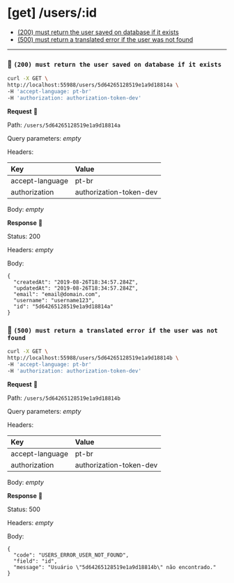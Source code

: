 # [get] /users/:id

* [(200) must return the user saved on database if it exists](#64277522ed)
* [(500) must return a translated error if the user was not found](#bdaf8f2098)

---

### :chicken: `(200) must return the user saved on database if it exists` <a name="64277522ed"></a>

```sh
curl -X GET \
http://localhost:55988/users/5d64265128519e1a9d18814a \
-H 'accept-language: pt-br'
-H 'authorization: authorization-token-dev'
```

**Request** :egg:

Path: `/users/5d64265128519e1a9d18814a`

Query parameters: _empty_

Headers: 

| Key | Value |
| :--- | :--- |
| accept-language | pt-br |
| authorization | authorization-token-dev |

Body: _empty_

**Response** :hatching_chick:

Status: 200

Headers: _empty_

Body: 

```
{
  "createdAt": "2019-08-26T18:34:57.284Z",
  "updatedAt": "2019-08-26T18:34:57.284Z",
  "email": "email@domain.com",
  "username": "username123",
  "id": "5d64265128519e1a9d18814a"
}
```

### :chicken: `(500) must return a translated error if the user was not found` <a name="bdaf8f2098"></a>

```sh
curl -X GET \
http://localhost:55988/users/5d64265128519e1a9d18814b \
-H 'accept-language: pt-br'
-H 'authorization: authorization-token-dev'
```

**Request** :egg:

Path: `/users/5d64265128519e1a9d18814b`

Query parameters: _empty_

Headers: 

| Key | Value |
| :--- | :--- |
| accept-language | pt-br |
| authorization | authorization-token-dev |

Body: _empty_

**Response** :hatching_chick:

Status: 500

Headers: _empty_

Body: 

```
{
  "code": "USERS_ERROR_USER_NOT_FOUND",
  "field": "id",
  "message": "Usuário \"5d64265128519e1a9d18814b\" não encontrado."
}
```
